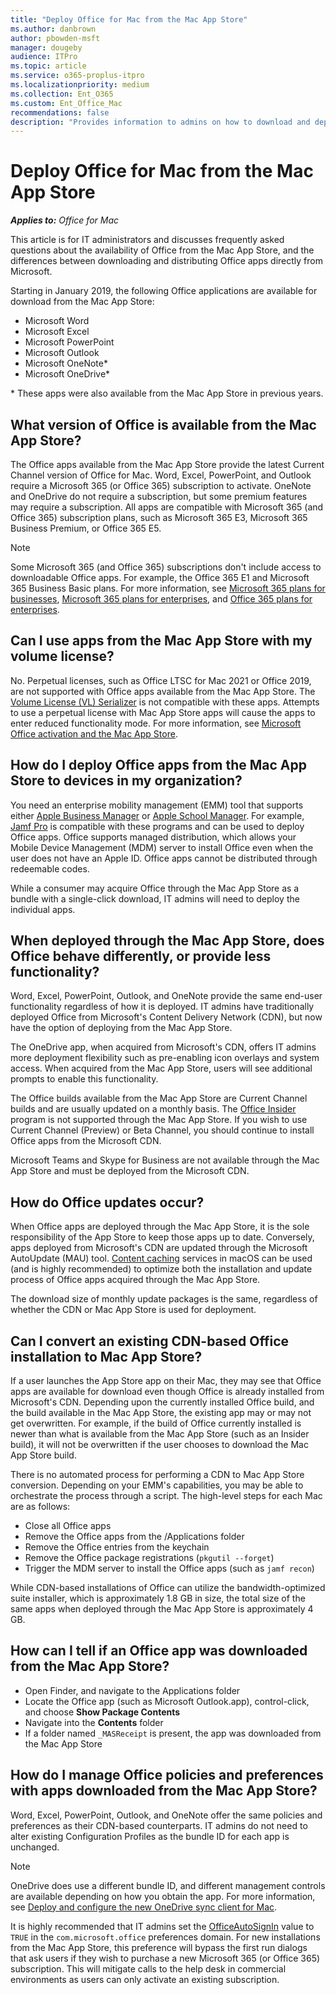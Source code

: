 ```yaml
---
title: "Deploy Office for Mac from the Mac App Store"
ms.author: danbrown
author: pbowden-msft
manager: dougeby
audience: ITPro
ms.topic: article
ms.service: o365-proplus-itpro
ms.localizationpriority: medium
ms.collection: Ent_O365
ms.custom: Ent_Office_Mac
recommendations: false
description: "Provides information to admins on how to download and deploy Office for Mac from the Mac App Store"
---
```


# Deploy Office for Mac from the Mac App Store

***Applies to:*** *Office for Mac*

This article is for IT administrators and discusses frequently asked questions about the availability of Office from the Mac App Store, and the differences between downloading and distributing Office apps directly from Microsoft.

Starting in January 2019, the following Office applications are available for download from the Mac App Store:
- Microsoft Word
- Microsoft Excel
- Microsoft PowerPoint
- Microsoft Outlook
- Microsoft OneNote*
- Microsoft OneDrive*

\* These apps were also available from the Mac App Store in previous years.

## What version of Office is available from the Mac App Store?
The Office apps available from the Mac App Store provide the latest Current Channel version of Office for Mac. Word, Excel, PowerPoint, and Outlook require a Microsoft 365 (or Office 365) subscription to activate. OneNote and OneDrive do not require a subscription, but some premium features may require a subscription. All apps are compatible with Microsoft 365 (and Office 365) subscription plans, such as Microsoft 365 E3, Microsoft 365 Business Premium, or Office 365 E5.

> [!NOTE]
> Some Microsoft 365 (and Office 365) subscriptions don't include access to downloadable Office apps. For example, the Office 365 E1 and Microsoft 365 Business Basic plans. For more information, see [Microsoft 365 plans for businesses](https://www.microsoft.com/microsoft-365/business/compare-all-microsoft-365-business-products), [Microsoft 365 plans for enterprises](https://www.microsoft.com/microsoft-365/compare-microsoft-365-enterprise-plans), and [Office 365 plans for enterprises](https://www.microsoft.com/microsoft-365/enterprise/compare-office-365-plans).

## Can I use apps from the Mac App Store with my volume license?
No. Perpetual licenses, such as Office LTSC for Mac 2021 or Office 2019, are not supported with Office apps available from the Mac App Store. The [Volume License (VL) Serializer](volume-license-serializer.md) is not compatible with these apps. Attempts to use a perpetual license with Mac App Store apps will cause the apps to enter reduced functionality mode. For more information, see [Microsoft Office activation and the Mac App Store](https://support.microsoft.com/office/a699bd24-a8f1-4f40-9d19-9b6b6034ec51).

## How do I deploy Office apps from the Mac App Store to devices in my organization?
You need an enterprise mobility management (EMM) tool that supports either [Apple Business Manager](https://www.apple.com/business/it/) or [Apple School Manager](https://www.apple.com/education/k12/it/). For example, [Jamf Pro](https://www.jamf.com/products/jamf-pro/) is compatible with these programs and can be used to deploy Office apps. Office supports managed distribution, which allows your Mobile Device Management (MDM) server to install Office even when the user does not have an Apple ID. Office apps cannot be distributed through redeemable codes.

While a consumer may acquire Office through the Mac App Store as a bundle with a single-click download, IT admins will need to deploy the individual apps.

## When deployed through the Mac App Store, does Office behave differently, or provide less functionality?
Word, Excel, PowerPoint, Outlook, and OneNote provide the same end-user functionality regardless of how it is deployed. IT admins have traditionally deployed Office from Microsoft's Content Delivery Network (CDN), but now have the option of deploying from the Mac App Store.

The OneDrive app, when acquired from Microsoft's CDN, offers IT admins more deployment flexibility such as pre-enabling icon overlays and system access. When acquired from the Mac App Store, users will see additional prompts to enable this functionality.

The Office builds available from the Mac App Store are Current Channel builds and are usually updated on a monthly basis. The [Office Insider](https://insider.office.com/) program is not supported through the Mac App Store. If you wish to use Current Channel (Preview) or Beta Channel, you should continue to install Office apps from the Microsoft CDN.

Microsoft Teams and Skype for Business are not available through the Mac App Store and must be deployed from the Microsoft CDN.

## How do Office updates occur?
When Office apps are deployed through the Mac App Store, it is the sole responsibility of the App Store to keep those apps up to date. Conversely, apps deployed from Microsoft's CDN are updated through the Microsoft AutoUpdate (MAU) tool. [Content caching](https://support.apple.com/guide/mac-help/about-content-caching-on-mac-mchl9388ba1b/mac) services in macOS can be used (and is highly recommended) to optimize both the installation and update process of Office apps acquired through the Mac App Store.

The download size of monthly update packages is the same, regardless of whether the CDN or Mac App Store is used for deployment.

## Can I convert an existing CDN-based Office installation to Mac App Store?
If a user launches the App Store app on their Mac, they may see that Office apps are available for download even though Office is already installed from Microsoft's CDN. Depending upon the currently installed Office build, and the build available in the Mac App Store, the existing app may or may not get overwritten. For example, if the build of Office currently installed is newer than what is available from the Mac App Store (such as an Insider build), it will not be overwritten if the user chooses to download the Mac App Store build.

There is no automated process for performing a CDN to Mac App Store conversion. Depending on your EMM's capabilities, you may be able to orchestrate the process through a script. The high-level steps for each Mac are as follows:
- Close all Office apps
- Remove the Office apps from the /Applications folder
- Remove the Office entries from the keychain
- Remove the Office package registrations (`pkgutil --forget`)
- Trigger the MDM server to install the Office apps (such as `jamf recon`)

While CDN-based installations of Office can utilize the bandwidth-optimized suite installer, which is approximately 1.8 GB in size, the total size of the same apps when deployed through the Mac App Store is approximately 4 GB.

## How can I tell if an Office app was downloaded from the Mac App Store?
- Open Finder, and navigate to the Applications folder
- Locate the Office app (such as Microsoft Outlook.app), control-click, and choose **Show Package Contents**
- Navigate into the **Contents** folder
- If a folder named `_MASReceipt` is present, the app was downloaded from the Mac App Store

## How do I manage Office policies and preferences with apps downloaded from the Mac App Store?
Word, Excel, PowerPoint, Outlook, and OneNote offer the same policies and preferences as their CDN-based counterparts. IT admins do not need to alter existing Configuration Profiles as the bundle ID for each app is unchanged.

> [!NOTE]
> OneDrive does use a different bundle ID, and different management controls are available depending on how you obtain the app. For more information, see [Deploy and configure the new OneDrive sync client for Mac](/onedrive/deploy-and-configure-on-macos).

It is highly recommended that IT admins set the [OfficeAutoSignIn](preferences-outlook.md#automatically-configure-microsoft-365-mailbox-on-first-launch) value to `TRUE` in the `com.microsoft.office` preferences domain. For new installations from the Mac App Store, this preference will bypass the first run dialogs that ask users if they wish to purchase a new Microsoft 365 (or Office 365) subscription. This will mitigate calls to the help desk in commercial environments as users can only activate an existing subscription.